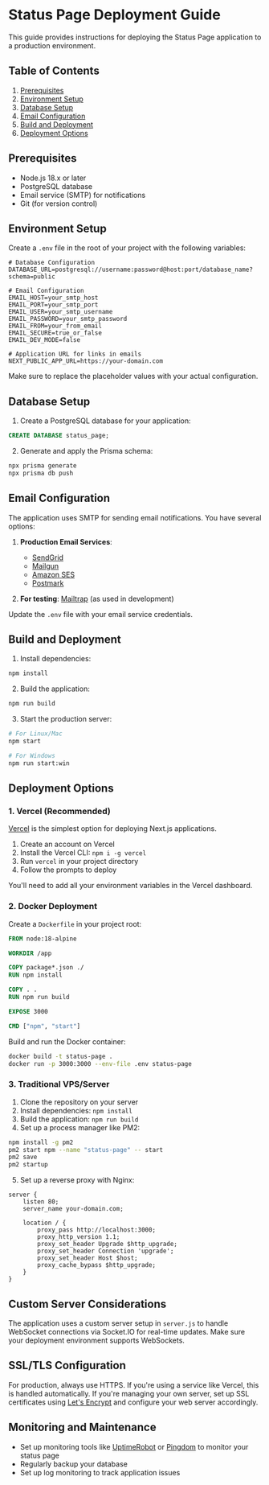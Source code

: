 # Status Page Deployment Guide

This guide provides instructions for deploying the Status Page application to a production environment.

## Table of Contents
1. [Prerequisites](#prerequisites)
2. [Environment Setup](#environment-setup)
3. [Database Setup](#database-setup)
4. [Email Configuration](#email-configuration)
5. [Build and Deployment](#build-and-deployment)
6. [Deployment Options](#deployment-options)

## Prerequisites

- Node.js 18.x or later
- PostgreSQL database
- Email service (SMTP) for notifications
- Git (for version control)

## Environment Setup

Create a `.env` file in the root of your project with the following variables:

```env
# Database Configuration
DATABASE_URL=postgresql://username:password@host:port/database_name?schema=public

# Email Configuration
EMAIL_HOST=your_smtp_host
EMAIL_PORT=your_smtp_port
EMAIL_USER=your_smtp_username
EMAIL_PASSWORD=your_smtp_password
EMAIL_FROM=your_from_email
EMAIL_SECURE=true_or_false
EMAIL_DEV_MODE=false

# Application URL for links in emails
NEXT_PUBLIC_APP_URL=https://your-domain.com
```

Make sure to replace the placeholder values with your actual configuration.

## Database Setup

1. Create a PostgreSQL database for your application:

```sql
CREATE DATABASE status_page;
```

2. Generate and apply the Prisma schema:

```bash
npx prisma generate
npx prisma db push
```

## Email Configuration

The application uses SMTP for sending email notifications. You have several options:

1. **Production Email Services**:
   - [SendGrid](https://sendgrid.com/)
   - [Mailgun](https://www.mailgun.com/)
   - [Amazon SES](https://aws.amazon.com/ses/)
   - [Postmark](https://postmarkapp.com/)

2. **For testing**: [Mailtrap](https://mailtrap.io/) (as used in development)

Update the `.env` file with your email service credentials.

## Build and Deployment

1. Install dependencies:

```bash
npm install
```

2. Build the application:

```bash
npm run build
```

3. Start the production server:

```bash
# For Linux/Mac
npm start

# For Windows
npm run start:win
```

## Deployment Options

### 1. Vercel (Recommended)

[Vercel](https://vercel.com/) is the simplest option for deploying Next.js applications.

1. Create an account on Vercel
2. Install the Vercel CLI: `npm i -g vercel`
3. Run `vercel` in your project directory
4. Follow the prompts to deploy

You'll need to add all your environment variables in the Vercel dashboard.

### 2. Docker Deployment

Create a `Dockerfile` in your project root:

```dockerfile
FROM node:18-alpine

WORKDIR /app

COPY package*.json ./
RUN npm install

COPY . .
RUN npm run build

EXPOSE 3000

CMD ["npm", "start"]
```

Build and run the Docker container:

```bash
docker build -t status-page .
docker run -p 3000:3000 --env-file .env status-page
```

### 3. Traditional VPS/Server

1. Clone the repository on your server
2. Install dependencies: `npm install`
3. Build the application: `npm run build`
4. Set up a process manager like PM2:

```bash
npm install -g pm2
pm2 start npm --name "status-page" -- start
pm2 save
pm2 startup
```

5. Set up a reverse proxy with Nginx:

```nginx
server {
    listen 80;
    server_name your-domain.com;

    location / {
        proxy_pass http://localhost:3000;
        proxy_http_version 1.1;
        proxy_set_header Upgrade $http_upgrade;
        proxy_set_header Connection 'upgrade';
        proxy_set_header Host $host;
        proxy_cache_bypass $http_upgrade;
    }
}
```

## Custom Server Considerations

The application uses a custom server setup in `server.js` to handle WebSocket connections via Socket.IO for real-time updates. Make sure your deployment environment supports WebSockets.

## SSL/TLS Configuration

For production, always use HTTPS. If you're using a service like Vercel, this is handled automatically. If you're managing your own server, set up SSL certificates using [Let's Encrypt](https://letsencrypt.org/) and configure your web server accordingly.

## Monitoring and Maintenance

- Set up monitoring tools like [UptimeRobot](https://uptimerobot.com/) or [Pingdom](https://www.pingdom.com/) to monitor your status page
- Regularly backup your database
- Set up log monitoring to track application issues 